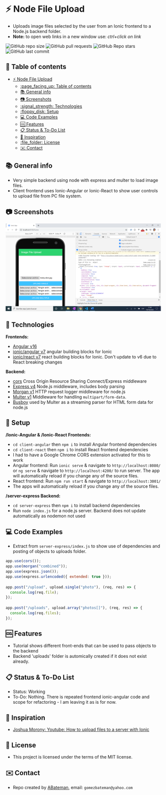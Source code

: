 # :zap: Node File Upload

* Uploads image files selected by the user from an Ionic frontend to a Node.js backend folder.
* **Note:** to open web links in a new window use: _ctrl+click on link_

![GitHub repo size](https://img.shields.io/github/repo-size/AndrewJBateman/node-file-upload?style=plastic)
![GitHub pull requests](https://img.shields.io/github/issues-pr/AndrewJBateman/node-file-upload?style=plastic)
![GitHub Repo stars](https://img.shields.io/github/stars/AndrewJBateman/node-file-upload?style=plastic)
![GitHub last commit](https://img.shields.io/github/last-commit/AndrewJBateman/node-file-upload?style=plastic)

## :page_facing_up: Table of contents

* [:zap: Node File Upload](#zap-node-file-upload)
	* [:page\_facing\_up: Table of contents](#page_facing_up-table-of-contents)
	* [:books: General info](#books-general-info)
	* [:camera: Screenshots](#camera-screenshots)
	* [:signal\_strength: Technologies](#signal_strength-technologies)
	* [:floppy\_disk: Setup](#floppy_disk-setup)
	* [:computer: Code Examples](#computer-code-examples)
	* [:cool: Features](#cool-features)
	* [:clipboard: Status \& To-Do List](#clipboard-status--to-do-list)
	* [:clap: Inspiration](#clap-inspiration)
	* [:file\_folder: License](#file_folder-license)
	* [:envelope: Contact](#envelope-contact)

## :books: General info

* Very simple backend using node with express and multer to load image files.
* Client frontend uses Ionic-Angular or Ionic-React to show user controls to upload file from PC file system.

## :camera: Screenshots

![Example screenshot](./img/frontend.png)

## :signal_strength: Technologies

**Frontends:**

* [Angular v16](https://angular.io/)
* [ionic/angular v7](https://www.npmjs.com/package/@ionic/angular) angular building blocks for Ionic
* [ionic/react v7](https://www.npmjs.com/package/@ionic/react) react building blocks for Ionic. Don't update to v6 due to React breaking changes

**Backend:**

* [cors](https://www.npmjs.com/package/cors) Cross Origin Resource Sharing Connect/Express middleware
* [Express v4](https://expressjs.com/) Node.js middleware, includes body parsing
* [Morgan v1](https://www.npmjs.com/package/morgan) HTTP request logger middleware for node.js
* [Multer v1](https://www.npmjs.com/package/multer) Middleware for handling `multipart/form-data`.
* [Busboy](https://github.com/mscdex/busboy) used by Multer as a streaming parser for HTML form data for node.js

## :floppy_disk: Setup

**/Ionic-Angular & /Ionic-React Frontends:**

* `cd client-angular` then `npm i` to install Angular frontend dependencies
* `cd client-react` then `npm i` to install React frontend dependencies
* I had to have a Google Chrome CORS extension activated for this to work
* Angular frontend: Run `ionic serve` & navigate to `http://localhost:8080/` or `ng serve` & navigate to `http://localhost:4200/` to run server. The app will automatically reload if you change any of the source files.
* React frontend: Run `npm run start` & navigate to `http://localhost:3001/`
* The apps will automatically reload if you change any of the source files.

**/server-express Backend:**

* `cd server-express` then `npm i` to install backend dependencies
* Run `node index.js` for a node.js server. Backend does not update automatically as nodemon not used

## :computer: Code Examples

* Extract from `server-express/index.js` to show use of dependencies and posting of objects to uploads folder.

```javascript
app.use(cors());
app.use(morgan("combined"));
app.use(express.json());
app.use(express.urlencoded({ extended: true }));

app.post("/upload", upload.single("photo"), (req, res) => {
  console.log(req.file);
});

app.post("/uploads", upload.array("photos[]"), (req, res) => {
  console.log(req.files);
});
```

## :cool: Features

* Tutorial shows different front-ends that can be used to pass objects to the backend
* Backend 'uploads' folder is automically created if it does not exist already.

## :clipboard: Status & To-Do List

* Status: Working
* To-Do: Nothing. There is repeated frontend ionic-angular code and scope for refactoring - I am leaving it as is for now.

## :clap: Inspiration

* [Joshua Morony: Youtube: How to upload files to a server with Ionic](https://www.youtube.com/watch?v=tcWTl7tBT5E&ck_subscriber_id=433042050)

## :file_folder: License

* This project is licensed under the terms of the MIT license.

## :envelope: Contact

* Repo created by [ABateman](https://github.com/AndrewJBateman), email: `gomezbateman@yahoo.com`
